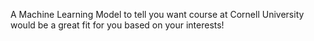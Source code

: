A Machine Learning Model to tell you want course at Cornell University would be a great fit for you based on your interests!
